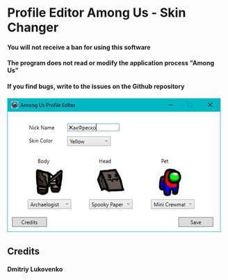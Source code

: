 # Profile Editor Among Us - Skin Changer #

#### You will not receive a ban for using this software ####
#### The program does not read or modify the application process "Among Us" ####
#### If you find bugs, write to the issues on the Github repository ####

![](screenshot.PNG)

## Credits ##
#### Dmitriy Lukovenko ####

